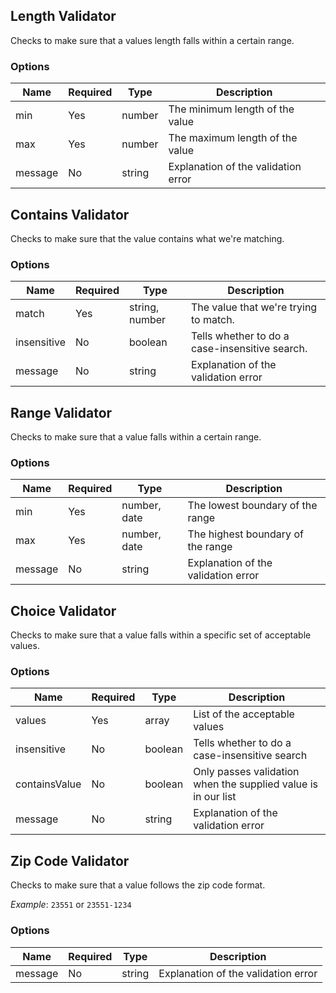 ## Length Validator
Checks to make sure that a values length falls within a certain range.

### Options
| Name    | Required | Type    | Description                         |
|---------|----------|---------|-------------------------------------|
| min     | Yes      | number  | The minimum length of the value     |
| max     | Yes      | number  | The maximum length of the value     |
| message | No       | string  | Explanation of the validation error |

## Contains Validator
Checks to make sure that the value contains what we're matching.

### Options
| Name        | Required | Type            | Description                                    |
|-------------|----------|-----------------|------------------------------------------------|
| match       | Yes      | string, number  | The value that we're trying to match.          |
| insensitive | No       | boolean         | Tells whether to do a case-insensitive search. |
| message     | No       | string          | Explanation of the validation error            |

## Range Validator
Checks to make sure that a value falls within a certain range.

### Options
| Name    | Required | Type         | Description                         |
|---------|----------|--------------|-------------------------------------|
| min     | Yes      | number, date | The lowest boundary of the range    |
| max     | Yes      | number, date | The highest boundary of the range   |
| message | No       | string       | Explanation of the validation error |

## Choice Validator
Checks to make sure that a value falls within a specific set of acceptable values.

### Options
| Name           | Required | Type    | Description                                                   |
|----------------|----------|---------|---------------------------------------------------------------|
| values         | Yes      | array   | List of the acceptable values                                 |
| insensitive    | No       | boolean | Tells whether to do a case-insensitive search                 |
| containsValue  | No       | boolean | Only passes validation when the supplied value is in our list |
| message        | No       | string  | Explanation of the validation error                           |

## Zip Code Validator
Checks to make sure that a value follows the zip code format.

_Example_: `23551` or `23551-1234`

### Options
| Name    | Required | Type          | Description                         |
|---------|----------|---------------|-------------------------------------|
| message | No       | string        | Explanation of the validation error |
